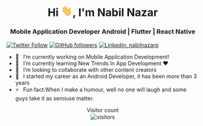 <h1 align="center"> Hi <img src="https://raw.githubusercontent.com/ABSphreak/ABSphreak/master/gifs/Hi.gif" width="30px">, I'm Nabil Nazar</h1>
<h3 align="center">Mobile Application Developer Android | Flutter | React Native </h3>

<!--[![Youtube](https://img.shields.io/static/v1?label=JohannesMilke&message=Subscribe&logo=YouTube&color=FF0000&style=for-the-badge)][youtube]-->
[![Twitter Follow](https://img.shields.io/twitter/follow/nabilnazarp?color=1DA1F2&label=Followers&logo=twitter&style=for-the-badge)][Twitter]
[![GitHub followers](https://img.shields.io/github/followers/nabilnazar?logo=GitHub&style=for-the-badge)][Github]
[![Linkedin: nabilnazarp](https://img.shields.io/badge/-CONNECT-blue?style=for-the-badge&logo=Linkedin&link=https://www.linkedin.com/in/nabilnazarp/)][Linkedin]

- 🔭 &ensp;I’m currently working on Mobile Application Development!
- 🌱 &ensp;I’m currently learning New Trends In App Development ❤️
- 👯 &ensp;I’m looking to collaborate with other content creators
- 🗿 &ensp;I started my career as an Android Developer, it has been more than 3 years
- ⚡ &ensp;Fun fact:When I make a humour, well no one will laugh and some guys take it as seroiuse matter. 

<p align="center"> 
  Visitor count<br>
<img align="center" src="https://visitor-badge-reloaded.herokuapp.com/badge?page_id=nabilnazar.nabilnazar&color=00cf00&style=for-the-badge" alt="visitors" />
</p>


[Linkedin]:https://www.linkedin.com/in/nabilnazarp/
[Github]:https://github.com/nabilnazar
[Twitter]:https://twitter.com/nabilnazarp
